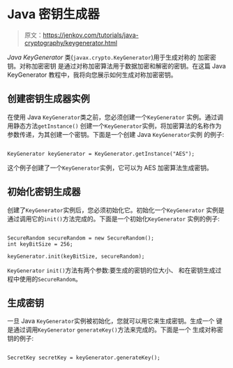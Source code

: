 # Java 密钥生成器

> 原文：<https://jenkov.com/tutorials/java-cryptography/keygenerator.html>

*Java KeyGenerator* 类(`javax.crypto.KeyGenerator`)用于生成对称的 加密密钥。对称加密密钥 是通过对称加密算法用于数据加密和解密的密钥。在这篇 Java KeyGenerator 教程中，我将向您展示如何生成对称加密密钥。

## 创建密钥生成器实例

在使用 Java `KeyGenerator`类之前，您必须创建一个`KeyGenerator` 实例。通过调用静态方法`getInstance()` 创建一个`KeyGenerator`实例，将加密算法的名称作为参数传递，为其创建一个密钥。下面是一个创建 Java `KeyGenerator`实例 的例子:

```

KeyGenerator keyGenerator = KeyGenerator.getInstance("AES");

```

这个例子创建了一个`KeyGenerator`实例，它可以为 AES 加密算法生成密钥。

## 初始化密钥生成器

创建了`KeyGenerator`实例后，您必须初始化它。初始化一个`KeyGenerator` 实例是通过调用它的`init()`方法完成的。下面是一个初始化`KeyGenerator` 实例的例子:

```

SecureRandom secureRandom = new SecureRandom();
int keyBitSize = 256;

keyGenerator.init(keyBitSize, secureRandom);

```

`KeyGenerator` `init()`方法有两个参数:要生成的密钥的位大小、 和在密钥生成过程中使用的`SecureRandom`。

## 生成密钥

一旦 Java `KeyGenerator`实例被初始化，您就可以用它来生成密钥。生成一个 键是通过调用`KeyGenerator` `generateKey()`方法来完成的。下面是一个 生成对称密钥的例子:

```

SecretKey secretKey = keyGenerator.generateKey();

```